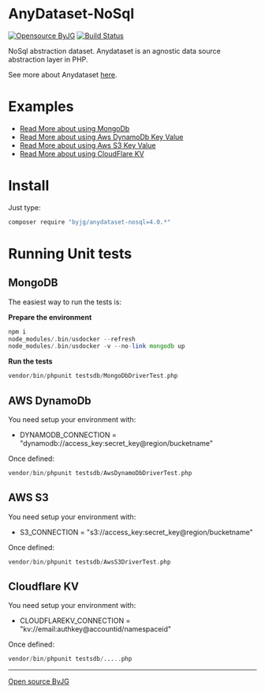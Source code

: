 # AnyDataset-NoSql

[![Opensource ByJG](https://img.shields.io/badge/opensource-byjg.com-brightgreen.svg)](http://opensource.byjg.com)
[![Build Status](https://travis-ci.org/byjg/anydataset-nosql.svg?branch=master)](https://travis-ci.org/byjg/anydataset-nosql)


NoSql abstraction dataset. Anydataset is an agnostic data source abstraction layer in PHP. 

See more about Anydataset [here](https://opensource.byjg.com/anydataset).

# Examples

- [Read More about using MongoDb](MongoDB.md)
- [Read More about using Aws DynamoDb Key Value](AwsDynamoDbKeyValue.md)
- [Read More about using Aws S3 Key Value](AwsS3KeyValue.md)
- [Read More about using CloudFlare KV](CloudFlareKV.md)

# Install

Just type: 

```bash
composer require "byjg/anydataset-nosql=4.0.*"
```

# Running Unit tests

## MongoDB

The easiest way to run the tests is:

**Prepare the environment**

```php
npm i
node_modules/.bin/usdocker --refresh
node_modules/.bin/usdocker -v --no-link mongodb up
```

**Run the tests**

```php
vendor/bin/phpunit testsdb/MongoDbDriverTest.php
```
## AWS DynamoDb

You need setup your environment with:
 
- DYNAMODB_CONNECTION = "dynamodb://access_key:secret_key@region/bucketname"

Once defined:

```php
vendor/bin/phpunit testsdb/AwsDynamoDbDriverTest.php
```


## AWS S3

You need setup your environment with:
 
- S3_CONNECTION = "s3://access_key:secret_key@region/bucketname"

Once defined:

```php
vendor/bin/phpunit testsdb/AwsS3DriverTest.php
```

## Cloudflare KV

You need setup your environment with:
 
- CLOUDFLAREKV_CONNECTION = "kv://email:authkey@accountid/namespaceid"

Once defined:

```php
vendor/bin/phpunit testsdb/.....php
```



----
[Open source ByJG](http://opensource.byjg.com)
